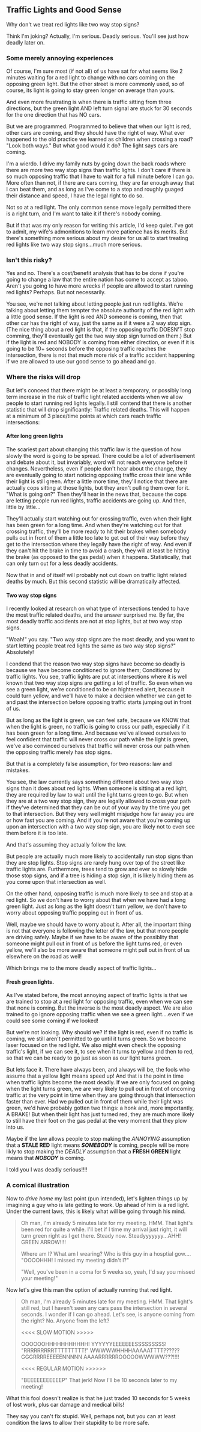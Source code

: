 ## Traffic Lights and Good Sense

Why don't we treat red lights like two way stop signs?

Think I'm joking?  Actually, I'm serious.  Deadly serious.  You'll see just how deadly later on.

### Some merely annoying experiences
Of course, I'm sure most (if not all) of us have sat for what seems like 2 minutes waiting for a red light to change with no cars coming on the opposing green light.  But the other street is more commonly used, so of course, its light is going to stay green longer on average than yours.

And even more frustrating is when there is traffic sitting from three directions, but the green light AND left turn signal are stuck for 30 seconds for the one direction that has NO cars.

But we are programmed.  Programmed to believe that when our light is red, other cars are coming, and they should have the right of way.  What ever happened to the old practice we learned as children when crossing a road?  "Look both ways."  But what good would it do?  The light says cars are coming.

I'm a wierdo.  I drive my family nuts by going down the back roads where there are more two way stop signs than traffic lights.  I don't care if there is so much opposing traffic that I have to wait for a full minute before I can go.  More often than not, if there are cars coming, they are far enough away that I can beat them, and as long as I've come to a stop and roughly guaged their distance and speed, I have the legal right to do so.

Not so at a red light.  The only common sense move legally permitted there is a right turn, and I'm want to take it if there's nobody coming.

But if that was my only reason for writing this article, I'd keep quiet.  I've got to admit, my wife's admonitions to learn more patience has its merits.  But there's something more serious about my desire for us all to start treating red lights like two way stop signs...much more serious.

### Isn't this risky?
Yes and no.  There's a cost/benefit analysis that has to be done if you're going to change a law that the entire nation has come to accept as taboo.  Aren't you going to have more wrecks if people are allowed to start running red lights?  Perhaps.  But not necessarily.

You see, we're not talking about letting people just run red lights.  We're talking about letting them tempter the absolute authority of the red light with a little good sense.  If the light is red AND someone is coming, then that other car has the right of way, just the same as if it were a 2 way stop sign.  (The nice thing about a red light is that, if the opposing traffic DOESN'T stop comming, they'll eventually get the two way stop sign turned on them.)  But if the light is red and NOBODY is coming from either direction, or even if it is going to be 10+ seconds before the opposing traffic reaches the intersection, there is not that much more risk of a traffic accident happening if we are allowed to use our good sense to go ahead and go.

### Where the risks will drop
But let's conceed that there might be at least a temporary, or possibly long term increase in the risk of traffic light related accidents when we allow people to start running red lights legally.  I still contend that there is another statistic that will drop significantly: Traffic related deaths.  This will happen at a minimum of 3 place/time points at which cars reach traffic intersections:

#### After long green lights
The scariest part about changing this traffic law is the question of how slowly the word is going to be spread.  There could be a lot of advertisement and debate about it, but invariably, word will not reach everyone before it changes.  Nevertheless, even if people don't hear about the change, they are eventually going to start noticing opposing traffic cross their lane while their light is still green.  After a little more time, they'll notice that there are actually cops sitting at those lights, but they aren't pulling them over for it.  "What is going on?"  Then they'll hear in the news that, because the cops are letting people run red lights, traffic accidents are going up.  And then, little by little...

They'll actually start watching out for crossing traffic, even when their light has been green for a long time.  And when they're watching out for that crossing traffic, they'll be more ready to hit their brakes when somebody pulls out in front of them a little too late to get out of their way before they get to the intersection where they legally have the right of way.  And even if they can't hit the brake in time to avoid a crash, they will at least be hitting the brake (as opposed to the gas pedal) when it happens.  Statistically, that can only turn out for a less deadly accidents.

Now that in and of itself will probably not cut down on traffic light related deaths by much.  But this second statistic will be dramatically affected.

#### Two way stop signs
I recently looked at research on what type of intersections tended to have the most traffic related deaths, and the answer surprised me.  By far, the most deadly traffic accidents are not at stop lights, but at two way stop signs.

"Woah!" you say.  "Two way stop signs are the most deadly, and you want to start letting people treat red lights the same as two way stop signs?"  Absolutely!

I condend that the reason two way stop signs have become so deadly is because we have become conditioned to ignore them; Conditioned by traffic lights.  You see, traffic lights are put at intersections where it is well known that two way stop signs are getting a lot of traffic.  So even when we see a green light, we're conditioned to be on hightened alert, because it could turn yellow, and we'll have to make a decision whether we can get to and past the intersection before opposing traffic starts jumping out in front of us.

But as long as the light is green, we can feel safe, because we KNOW that when the light is green, no traffic is going to cross our path, especially if it has been green for a long time.  And because we've allowed ourselves to feel confident that traffic will never cross our path while the light is green, we've also convinced ourselves that traffic will never cross our path when the opposing traffic merely has stop signs.

But that is a completely false assumption, for two reasons: law and mistakes.

You see, the law currently says something different about two way stop signs than it does about red lights.  When someone is sitting at a red light, they are required by law to wait until the light turns green to go.  But when they are at a two way stop sign, they are legally allowed to cross your path if they've determined that they can be out of your way by the time you get to that intersection.  But they very well might misjudge how far away you are or how fast you are coming.  And if you're not aware that you're coming up upon an intersection with a two way stop sign, you are likely not to even see them before it is too late.

And that's assuming they actually follow the law.

But people are actually much more likely to accidentally run stop signs than they are stop lights.  Stop signs are rarely hung over top of the street like traffic lights are.  Furthermore, trees tend to grow and ever so slowly hide those stop signs, and if a tree is hiding a stop sign, it is likely hiding them as you come upon that intersection as well.

On the other hand, opposing traffic is much more likely to see and stop at a red light.  So we don't have to worry about that when we have had a long green light.  Just as long as the light doesn't turn yellow, we don't have to worry about opposing traffic popping out in front of us.

Well, maybe we should have to worry about it.  After all, the important thing is not that everyone is following the letter of the law, but that more people are driving safely.  Maybe if we have to be aware of the possiblity that someone might pull out in front of us before the light turns red, or even yellow, we'll also be more aware that someone might pull out in front of us elsewhere on the road as well!

Which brings me to the more deadly aspect of traffic lights...

#### Fresh green lights.
As I've stated before, the most annoying aspect of traffic lights is that we are trained to stop at a red light for opposing traffic, even when we can see that none is coming.  But the inverse is the most deadly aspect.  We are also trained to go ignore opposing traffic when we see a green light....even if we could see some coming if we looked!

But we're not looking.  Why should we?  If the light is red, even if no traffic is coming, we still aren't permitted to go until it turns green.  So we become laser focused on the red light.  We also might even check the opposing traffic's light, if we can see it, to see when it turns to yellow and then to red, so that we can be ready to go just as soon as our light turns green.

But lets face it.  There have always been, and always will be, the fools who assume that a yellow light means speed up!  And that is the point in time when traffic lights become the most deadly.  If we are only focused on going when the light turns green, we are very likely to pull out in front of oncoming traffic at the very point in time when they are going through that intersection faster than ever.  Had we pulled out in front of them while their light was green, we'd have probably gotten two things: a honk and, more importantly, A BRAKE!  But when their light has just turned red, they are much more likely to still have their foot on the gas pedal at the very moment that they plow into us.

Maybe if the law allows people to stop making the *ANNOYING* assumption that a __STALE RED__ light means __*SOMEBODY*__ is coming, people will be more likly to stop making the *DEADLY* assumption that a __FRESH GREEN__ light means that __*NOBODY*__ is coming.

I told you I was deadly serious!!!!

### A comical illustration
Now to _drive home_ my last point (pun intended), let's lighten things up by imagining a guy who is late getting to work.  Up ahead of him is a red light.  Under the current laws, this is likely what will be going through his mind.

> Oh man, I'm already 5 minutes late for my meeting.  HMM.  That light's been red for quite a while.  I'll bet if I time my arrival just right, it will turn green right as I get there.  Steady now.  Steadyyyyyyy...AHH!  GREEN ARROW!!!!
>
> Where am I?  What am I wearing?  Who is this guy in a hosptial gow.... "OOOOHHH!  I missed my meeting didn't I?"
>
> "Well, you've been in a coma for 5 weeks so, yeah, I'd say you missed your meeting!"

Now let's give this man the option of actually running that red light.

> Oh man, I'm already 5 minutes late for my meeting.  HMM.  That light's still red, but I haven't seen any cars pass the intersection in several seconds.  I wonder if I can go ahead.  Let's see, is anyone coming from the right?  No.  Anyone from the left? 
>
> <<<< SLOW MOTION >>>>>
>
> OOOOOOHHHHHHHHHHH!  YYYYYYEEEEEEESSSSSSSSS!  <brake> "RRRRRRRRRTTTTTTTTT!"  WWWWWHHHHAAAAATTTT??????  GGGRRRREEEEENNNNN AAAARRRRRROOOOOWWWWW???!!!!
>
> <<<< REGULAR MOTION >>>>>>
>
> "BEEEEEEEEEEEP"  That jerk!  Now I'll be 10 seconds later to my meeting!

What this fool doesn't realize is that he just traded 10 seconds for 5 weeks of lost work, plus car damage and medical bills!

They say you can't fix stupid.  Well, perhaps not, but you can at least condition the laws to allow their stupidity to be more safe.
